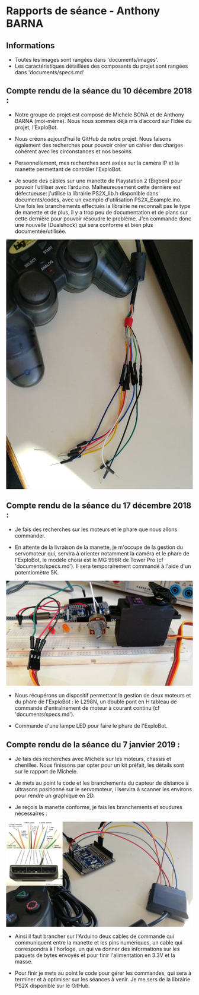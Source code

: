 # Rapports de séance - Anthony BARNA

## Informations

* Toutes les images sont rangées dans 'documents/images'.
* Les caractéristiques détaillées des composants du projet sont rangées dans 'documents/specs.md'

## Compte rendu de la séance du 10 décembre 2018 :

* Notre groupe de projet est composé de Michele BONA et de Anthony BARNA (moi-même). Nous nous sommes déjà mis d’accord sur l’idée du projet, l’ExploBot.

* Nous créons aujourd’hui le GitHub de notre projet. Nous faisons également des recherches pour pouvoir créer un cahier des charges cohérent avec les circonstances et nos besoins.

* Personnellement, mes recherches sont axées sur la caméra IP et la manette permettant de contrôler l’ExploBot.

* Je soude des câbles sur une manette de Playstation 2 (Bigben) pour pouvoir l’utiliser avec l’arduino. Malheureusement cette dernière est défectueuse: j'utilise la librairie PS2X_lib.h disponible dans documents/codes, avec un exemple d'utilisation PS2X_Example.ino. Une fois les branchements effectués la librairie ne reconnaît pas le type de manette et de plus, il y a trop peu de documentation et de plans sur cette dernière pour pouvoir résoudre le problème. J’en commande donc une nouvelle (Dualshock) qui sera conforme et bien plus documentée/utilisée.

![alt text](https://raw.githubusercontent.com/MicheleBona/PEIP2_Arduino_ExploBot/master/documents/images/soudure2.jpg)

## Compte rendu de la séance du 17 décembre 2018 :

* Je fais des recherches sur les moteurs et le phare que nous allons commander.

* En attente de la livraison de la manette, je m'occupe de la gestion du servomoteur qui, servira à orienter notamment la caméra et le phare de l'ExploBot, le modèle choisi est le MG 996R de Tower Pro (cf 'documents/specs.md').
Il sera temporairement commandé à l'aide d'un potentiomètre 5K.

![alt text](https://raw.githubusercontent.com/MicheleBona/PEIP2_Arduino_ExploBot/master/documents/images/servo1.jpg)

* Nous récupérons un dispositif permettant la gestion de deux moteurs et du phare de l'ExploBot : le L298N, un double pont en H tableau de commande d'entraînement de moteur à courant continu (cf 'documents/specs.md').

* Commande d'une lampe LED pour faire le phare de l'ExploBot.

## Compte rendu de la séance du 7 janvier 2019 :

* Je fais des recherches avec Michele sur les moteurs, chassis et chenilles. Nous finissons par opter pour un kit préfait, les détails sont sur le rapport de Michele.

* Je mets au point le code et les branchements du capteur de distance à ultrasons positionné sur le servomoteur, i lservira à scanner les environs pour rendre un graphique en 2D.

* Je reçois la manette conforme, je fais les branchements et soudures nécessaires : 

![alt text](https://raw.githubusercontent.com/MicheleBona/PEIP2_Arduino_ExploBot/master/documents/images/branchement%20manette.jpg)

* Ainsi il faut brancher sur l'Arduino deux cables de commande qui communiquent entre la manette et les pins numériques, un cable qui correspondra à l'horloge, un qui va donner des informations sur les paquets de bytes envoyés et pour finir l'alimentation en 3.3V et la masse.

* Pour finir je mets au point le code pour gérer les commandes, qui sera à terminer et à optimiser sur les séances à venir. Je me sers de la librairie PS2X disponible sur le GitHub.
